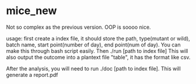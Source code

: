 # mice\_new

Not so complex as the previous version. OOP is soooo nice.

usage:
first create a index file, it should store the path, type(mutant or wild), batch name, start point(number of day), end point(num of day). 
You can make this through bash script easily. 
Then ./run [path to index file]
This will also output the outcome into a plantext file "table", it has the format like csv.

After the analysis, you will need to run ./doc [path to index file]. This will generate a report.pdf 
